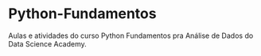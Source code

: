 # Python-Fundamentos
Aulas e atividades do curso Python Fundamentos pra Análise de Dados do Data Science Academy.
